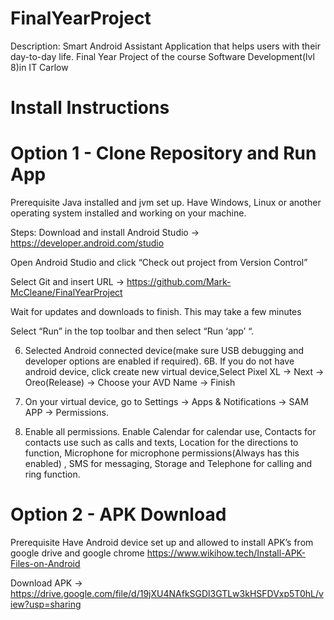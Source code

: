 # FinalYearProject
Description:  Smart Android Assistant Application that helps users with their day-to-day life. Final Year Project of the course Software Development(lvl 8)in IT Carlow

# Install Instructions
# Option 1 - Clone Repository and Run App
Prerequisite
Java installed and jvm set up.
Have Windows, Linux or another operating system installed and working on your machine.

Steps:
Download and install Android Studio → https://developer.android.com/studio
 
Open Android Studio and click “Check out project from Version Control”
 
Select Git and insert URL →  https://github.com/Mark-McCleane/FinalYearProject
 
Wait for updates and downloads to finish. This may take a few minutes
 
Select “Run” in the top toolbar and then select “Run ‘app’ “.
 


 6.  Selected Android connected device(make sure USB debugging and developer options are enabled if required).
	6B. If you do not have android device, click create new virtual device,Select Pixel XL → Next → Oreo(Release) → Choose your AVD Name → Finish
7. On your virtual device, go to Settings → Apps & Notifications → SAM APP → Permissions.

8. Enable all permissions. Enable Calendar for calendar use, Contacts for contacts use such as calls and texts, Location for the directions to function, Microphone for microphone permissions(Always has this enabled) , SMS for messaging, Storage and Telephone for calling and ring function.	
# Option 2 - APK Download
Prerequisite
Have Android device set up and allowed to install APK’s from google drive and google chrome https://www.wikihow.tech/Install-APK-Files-on-Android 

Download APK → https://drive.google.com/file/d/19jXU4NAfkSGDl3GTLw3kHSFDVxp5T0hL/view?usp=sharing
